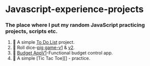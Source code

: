 # Javascript-experience-projects
### The place where I put my random JavaScript practicing projects, scripts etc.

1. 📑 A simple [To Do List][todolist] project.
2. 🎲 Roll dice-[pig game-v1][pigGame] & [v2][pigGame2].
3. 💼 [Budget AppV1][budgetApp]-Functional budget control app.
4. 🔳 A simple [Tic Tac Toe][] - practice.

[todolist]: https://codepen.io/akshaych/full/ZEWLKyX
[pigGame]: https://codepen.io/akshaych/full/zYqZJVo
[pigGame2]: https://codepen.io/akshaych/full/qBZrgwJ
[budgetApp]: https://codepen.io/akshaych/full/mdPxdWR
[tictactoe]: https://codepen.io/akshaych/full/yLORPKJ